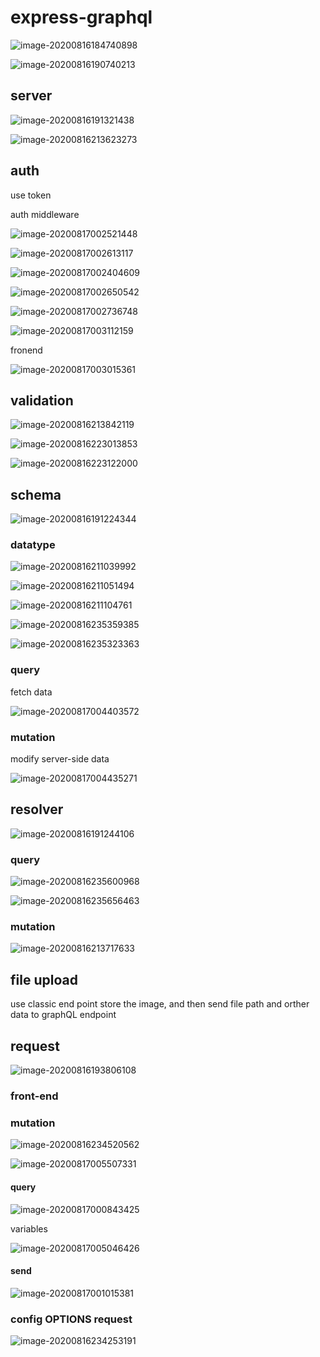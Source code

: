 # express-graphql

![image-20200816184740898](C:\Users\ASUS\AppData\Roaming\Typora\typora-user-images\image-20200816184740898.png)

![image-20200816190740213](C:\Users\ASUS\AppData\Roaming\Typora\typora-user-images\image-20200816190740213.png)

## server

![image-20200816191321438](C:\Users\ASUS\AppData\Roaming\Typora\typora-user-images\image-20200816191321438.png)

![image-20200816213623273](C:\Users\ASUS\AppData\Roaming\Typora\typora-user-images\image-20200816213623273.png)

## auth

use token

auth middleware

![image-20200817002521448](C:\Users\ASUS\AppData\Roaming\Typora\typora-user-images\image-20200817002521448.png)

![image-20200817002613117](C:\Users\ASUS\AppData\Roaming\Typora\typora-user-images\image-20200817002613117.png)

![image-20200817002404609](C:\Users\ASUS\AppData\Roaming\Typora\typora-user-images\image-20200817002404609.png)

![image-20200817002650542](C:\Users\ASUS\AppData\Roaming\Typora\typora-user-images\image-20200817002650542.png)

![image-20200817002736748](C:\Users\ASUS\AppData\Roaming\Typora\typora-user-images\image-20200817002736748.png)

![image-20200817003112159](C:\Users\ASUS\AppData\Roaming\Typora\typora-user-images\image-20200817003112159.png)

fronend

![image-20200817003015361](C:\Users\ASUS\AppData\Roaming\Typora\typora-user-images\image-20200817003015361.png)

## validation

![image-20200816213842119](C:\Users\ASUS\AppData\Roaming\Typora\typora-user-images\image-20200816213842119.png)

![image-20200816223013853](C:\Users\ASUS\AppData\Roaming\Typora\typora-user-images\image-20200816223013853.png)

![image-20200816223122000](C:\Users\ASUS\AppData\Roaming\Typora\typora-user-images\image-20200816223122000.png)

## schema

![image-20200816191224344](C:\Users\ASUS\AppData\Roaming\Typora\typora-user-images\image-20200816191224344.png)

### datatype

![image-20200816211039992](C:\Users\ASUS\AppData\Roaming\Typora\typora-user-images\image-20200816211039992.png)

![image-20200816211051494](C:\Users\ASUS\AppData\Roaming\Typora\typora-user-images\image-20200816211051494.png)

![image-20200816211104761](C:\Users\ASUS\AppData\Roaming\Typora\typora-user-images\image-20200816211104761.png)

![image-20200816235359385](C:\Users\ASUS\AppData\Roaming\Typora\typora-user-images\image-20200816235359385.png)

![image-20200816235323363](C:\Users\ASUS\AppData\Roaming\Typora\typora-user-images\image-20200816235323363.png)

### query

fetch data

![image-20200817004403572](C:\Users\ASUS\AppData\Roaming\Typora\typora-user-images\image-20200817004403572.png)

### mutation

modify server-side data

![image-20200817004435271](C:\Users\ASUS\AppData\Roaming\Typora\typora-user-images\image-20200817004435271.png)

## resolver

![image-20200816191244106](C:\Users\ASUS\AppData\Roaming\Typora\typora-user-images\image-20200816191244106.png)

### query

![image-20200816235600968](C:\Users\ASUS\AppData\Roaming\Typora\typora-user-images\image-20200816235600968.png)

![image-20200816235656463](C:\Users\ASUS\AppData\Roaming\Typora\typora-user-images\image-20200816235656463.png)

### mutation

![image-20200816213717633](C:\Users\ASUS\AppData\Roaming\Typora\typora-user-images\image-20200816213717633.png)

## file upload

use classic end point store the image, and then send file path and orther data to graphQL endpoint

## request

![image-20200816193806108](C:\Users\ASUS\AppData\Roaming\Typora\typora-user-images\image-20200816193806108.png)

### front-end

### mutation

![image-20200816234520562](C:\Users\ASUS\AppData\Roaming\Typora\typora-user-images\image-20200816234520562.png)

![image-20200817005507331](C:\Users\ASUS\AppData\Roaming\Typora\typora-user-images\image-20200817005507331.png)

#### query

![image-20200817000843425](C:\Users\ASUS\AppData\Roaming\Typora\typora-user-images\image-20200817000843425.png)

variables

![image-20200817005046426](C:\Users\ASUS\AppData\Roaming\Typora\typora-user-images\image-20200817005046426.png)

#### send

![image-20200817001015381](C:\Users\ASUS\AppData\Roaming\Typora\typora-user-images\image-20200817001015381.png)

### config OPTIONS request

![image-20200816234253191](C:\Users\ASUS\AppData\Roaming\Typora\typora-user-images\image-20200816234253191.png)

